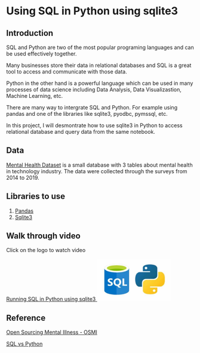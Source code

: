 # Using SQL in Python using sqlite3

## Introduction
SQL and Python are two of the most popular programing languages and can be used effectively together.

Many businesses store their data in relational databases and SQL is a great tool to access and communicate with those data.

Python in the other hand is a powerful language which can be used in many processes of data science including Data Analysis, Data Visualizastion, Machine Learning, etc.

There are many way to intergrate SQL and Python. For example using pandas and one of the libraries like sqlite3, pyodbc, pymssql, etc.

In this project, I will desmontrate how to use sqlite3 in Python to access relational database and query data from the same notebook.


## Data
[Mental Health Dataset](https://www.kaggle.com/datasets/anth7310/mental-health-in-the-tech-industry)
is a small database with 3 tables about mental health in technology industry. The data were collected through the surveys from 2014 to 2019.

## Libraries to use
1. [Pandas](https://pandas.pydata.org/)
2. [Sqlite3](https://docs.python.org/3/library/sqlite3.html)



## Walk through video
Click on the logo to watch video

[Running SQL in Python using sqlite3 <img src="sql_python.jpg" alt="SQL and Python" width = 200>](https://www.youtube.com/watch?v=Mrw9BopaTTE)


## Reference
[Open Sourcing Mental Illness - OSMI](https://osmihelp.org/research.html)

[SQL vs Python](https://www.datacamp.com/blog/sql-vs-python-which-to-learn)
